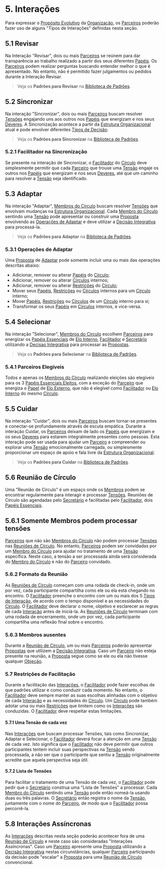 # 5. <span id="interacoes">Interações</span>

Para expressar o [Propósito Evolutivo][proposito-evolutivo] da [Organização][organizacao], os [Parceiros][parceiros] poderão fazer uso de alguns "Tipos de Interações" definidas nesta seção.

## 5.1 Revisar

Na Interação "Revisar", dois ou mais [Parceiros][parceiros] se reúnem para dar transparência ao trabalho realizado a partir dos seus diferentes [Papéis][papeis]. Os [Parceiros][parceiros] podem realizar perguntas buscando entender melhor o que é apresentado. No entanto, não é permitido fazer julgamentos ou pedidos durante a Interação Revisar.

> Veja os **Padrões para Revisar** na [Biblioteca de Padrões](../biblioteca/README.md).

## 5.2 Sincronizar

Na interação "Sincronizar", dois ou mais [Parceiros][parceiros] buscam resolver [Tensões][tensoes] engajando uns aos outros nos [Papéis][papeis] que energizam e nos seus [Deveres][deveres]. A Sincronização acontece a partir da [Estrutura Organizacional][estrutura-organizacional] atual e pode envolver diferentes [Tipos de Decisão][tipos-de-decisao].

> Veja os **Padrões para Sincronizar** na [Biblioteca de Padrões](../biblioteca/README.md).

### 5.2.1 Facilitador na Sincronização

Se presente na interação de Sincronizar, o [Facilitador][facilitador] do [Círculo][circulos] deve simplesmente permitir que cada [Parceiro][parceiros] que trouxe uma [Tensão][tensoes] engaje os outros nos [Papéis][papeis] que energizam e nos seus [Deveres](direitos-e-deveres.md), até que um caminho para resolver a [Tensão][tensoes] seja identificado.

## 5.3 <span id="adaptar">Adaptar</span>

Na interação "Adaptar", [Membros do Círculo][membros-do-circulo] buscam resolver [Tensões][tensoes] que envolvam mudanças na [Estrutura Organizacional][estrutura-organizacional]. Cada [Membro do Círculo][membros-do-circulo] sentindo uma [Tensão][tensoes] pode apresentar ou construir uma [Proposta][propostas] envolvendo as [Operações de Adaptar][operacoes-de-adaptar] e deve utilizar a [Decisão Integrativa][decisao-integrativa] para processá-la.

> Veja os **Padrões para Adaptar** na [Biblioteca de Padrões](../biblioteca/README.md).

### 5.3.1 <span id="operacoes-de-adaptar">Operações de Adaptar</span>

Uma [Proposta][propostas] de [Adaptar][adaptar] pode somente incluir uma ou mais das operações descritas abaixo:

* Adicionar, remover ou alterar [Papéis][papeis] do [Círculo][circulos];
* Adicionar, remover ou alterar [Círculos][circulos] internos;
* Adicionar, remover ou alterar [Restrições][restricoes] do [Círculo][circulos];
* Mover seus [Papéis][papeis], [Restrições][restricoes] ou [Círculos][circulos] internos para um [Círculo][circulos] interno;
* Mover [Papéis][papeis], [Restrições][restricoes] ou [Círculos][circulos] de um [Círculo][circulos] interno para si;
* Transformar os seus [Papéis][papeis] em [Círculos][circulos] internos, e vice-versa.

## 5.4 Selecionar

Na interação "Selecionar", [Membros do Circulo][membros-do-circulo] escolhem [Parceiros][parceiros] para energizar os [Papéis Essenciais][papeis-essenciais] de [Elo Interno][elo-interno], [Facilitador][facilitador] e [Secretário][secretario] utilizando a [Decisao Integrativa][decisao-integrativa] para processar as [Propostas][propostas].

> Veja os **Padrões para Selecionar** na [Biblioteca de Padrões](../biblioteca/README.md).

### 5.4.1 Parceiros Elegíveis

Todos e apenas os [Membros do Círculo][membros-do-circulo] realizando eleições são elegíveis para os 3 [Papéis Essenciais Eleitos][papeis-essenciais-eleitos], com a exceção do [Parceiro][parceiros] que energiza o [Papel][papeis] de [Elo Externo][elo-externo], que não é elegível como [Facilitador][facilitador] ou [Elo Interno][elo-interno] do mesmo [Círculo][circulos].

## 5.5 Cuidar

Na interação "Cuidar", dois ou mais [Parceiros][parceiros] buscam tornar-se presentes e conectar-se profundamente através de escuta empática. Durante a interação Cuidar, os [Parceiros][parceiros] deixam de lado os [Papéis][papeis] que energizam e os seus [Deveres][deveres] para estarem integralmente presentes como pessoas. Esta interação pode ser usada para ajudar um [Parceiro][parceiros] a compreender ou explorar uma [Tensão][tensoes] emocionalmente carregada, ou simplesmente proporcionar um espaço de apoio e fala livre da [Estrutura Organizacional][estrutura-organizacional].

> Veja os **Padrões para Cuidar** na [Biblioteca de Padrões](../biblioteca/README.md).

## 5.6 <span id="reuniao-de-circulo">Reunião de Círculo</span>

Uma "Reunião de Círculo" é um espaço onde os [Membros][membros-do-circulo] podem se encontrar regularmente para interagir e processar [Tensões][tensoes]. Reuniões de Círculo são agendadas pelo [Secretário][secretario] e facilitadas pelo [Facilitador][facilitador], dois [Papéis Essenciais][papeis-essenciais].

## 5.6.1 <span id="somente-membros-podem-processar-tensoes">Somente Membros podem processar tensões</span>

[Parceiros][parceiros] que não são [Membros do Círculo][membros-do-circulo] não podem processar [Tensões][tensoes] nas [Reuniões de Círculo][reunioes]. No entanto, [Parceiros][parceiros] podem ser convidadas por um [Membro do Círculo][membros-do-circulo] para ajudar no tratamento de uma [Tensão][tensoes] específica. Neste caso, a tensão a ser processada ainda será considerada do [Membro do Círculo][membros-do-circulo] e não do [Parceiro][parceiros] convidado.

### 5.6.2 <span id="formato-da-reuniao">Formato da Reunião</span>

As [Reuniões de Círculo][reunioes] começam com uma rodada de check-in, onde um por vez, cada participante compartilha como ele ou ela está chegando no encontro. O [Facilitador][facilitador] preenche o encontro com um ou mais dos 5 [Tipos de Interação][interacoes], de acordo com o tempo disponível e as necessidades do [Círculo][circulos]. O [Facilitador][facilitador] deve declarar o nome, objetivo e esclarecer as regras de cada [Interação][interacoes] antes de iniciá-la. As [Reuniões de Círculo][reunioes] terminam com uma rodada de encerramento, onde um por vez, cada participante compartilha uma reflexão final sobre o encontro.

### 5.6.3 Membros ausentes

Durante a [Reunião de Círculo][reunioes], um ou mais [Parceiros][parceiros] poderão apresentar [Propostas][propostas] que utilizem a [Decisão Integrativa][decisao-integrativa]. Caso um [Parceiro][parceiros] não esteja presente na reunião, a [Proposta][propostas] segue como se ele ou ela não tivesse qualquer [Objeção][objecoes].

### 5.7 <span id="restricoes-de-facilitacao">Restrições de Facilitação</span>

Durante a facilitação das [Interações][interacoes], o [Facilitador][facilitador] pode fazer escolhas de que padrões utilizar e como conduzir cada momento. No entanto, o [Facilitador][facilitador] deve sempre manter as suas escolhas alinhadas com o objetivo de cada [Interação][interacoes] e as necessidades do [Círculo][circulos]. Um [Círculo][circulos] pode também adotar uma ou mais [Restrições][restricoes] que limitem como os [Interações][interacoes] são conduzidas. O [Facilitador][facilitador] deve respeitar estas limitações.

#### 5.7.1 Uma Tensão de cada vez

Nas [Interações][interacoes] que buscam processar Tensões, tais como Sincronizar, Adaptar e Selecionar, o [Facilitador][facilitador] deverá focar a atenção em uma [Tensão][tensoes] de cada vez. Isto significa que o [Facilitador][facilitador] não deve permitir que outros participantes tentem incluir suas perspectivas na [Tensão][tensoes] sendo processada, a não ser que o participante que sentiu a [Tensão][tensoes] originalmente acredite que aquela perspectiva seja útil.

#### 5.7.2 Lista de Tensões

Para facilitar o tratamento de uma Tensão de cada vez, o [Facilitador][facilitador] pode pedir que o [Secretário][secretario] construa uma "Lista de Tensões" a processar. Cada [Membro do Círculo][membros-do-circulo] sentindo uma [Tensão][tensoes] pode então nomeá-la usando duas ou três palavras. O [Secretário][secretario] então registra o nome da [Tensão][tensoes], juntamente com o nome do [Parceiro][parceiros], de modo que o [Facilitador](#papeis-essenciais.md#facilitador) possa percorrê-la.

## 5.8 Interações Assíncronas

As [Interações][interacoes] descritas nesta seção poderão acontecer fora de uma [Reunião de Círculo][reunioes] e neste caso são consideradas "Interações Assíncronas". Caso um [Parceiro][parceiros] apresente uma [Proposta][propostas] utilizando a [Decisão Integrativa][decisao-integrativa] nestas circunstâncias, qualquer [Parceiro][parceiros] participando da decisão pode "escalar" a [Proposta][propostas] para uma [Reunião de Círculo][reunioes] convencional.

[proposito-evolutivo]: organizacao.md#proposito-evolutivo
[organizacao]: organizacao.md
[tensoes]: organizacao.md#tensoes
[parceiros]: organizacao.md#parceiros

[estrutura-organizacional]: estrutura-organizacional.md
[membros-do-circulo]: estrutura-organizacional.md#membros-do-circulo
[papeis]: estrutura-organizacional.md#papeis
[restricoes]: estrutura-organizacional.md#restricoes
[circulos]: estrutura-organizacional.md#circulos

[tipos-de-decisao]: decisoes.md
[decisao-integrativa]: decisoes.md#decisao-integrativa
[propostas]: decisoes.md#proposta
[objecoes]: deisoes.md#objecoes

[deveres]: direitos-e-deveres.md

[interacoes]: #interacoes
[adaptar]: #adaptar
[operacoes-de-adaptar]: #operacoes-de-adaptar
[reunioes]: #reuniao-de-circulo

[papeis-essenciais]: papeis-essenciais.md
[papeis-essenciais-eleitos]: papeis-essenciais.md#papeis-essenciais-eleitos
[elo-externo]: papeis-essenciais.md#elo-externo
[elo-interno]: papeis-essenciais.md#elo-interno
[facilitador]: papeis-essenciais.md#facilitador
[secretario]: papeis-essenciais.md#secretario
